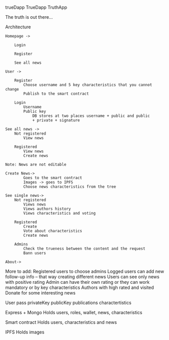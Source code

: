 trueDapp
TrueDapp
TruthApp


The truth is out there…

Architecture

	Homepage ->

		Login
		
		Register

		See all news

	User ->

		Register
			Choose username and 5 key characteristics that you cannot change
			Publish to the smart contract 

		Login
			Username
			Public key 
				DB stores at two places username + public and public 
                + private + signature

	See all news ->
		Not registered
			View news

		Registered
			View news
            Create news 

	Note: News are not editable

	Create News->
			Goes to the smart contract
			Images -> goes to IPFS
			Choose news characteristics from the tree 
	
	See single news->
		Not registered
			Views news
			Views authors history
			Views characteristics and voting

		Registered
			Create 
			Vote about characteristics
			Create news

		Admins
			Check the trueness between the content and the request
			Bann users

	About->			


More to add:
	Registered users to choose admins
	Logged users can add new follow-up info – that way creating different news 
	Users can see only news with positive rating
	Admin can have their own rating or they can work mandatory or by key characteristics
	Authors with high rated and visited
	Donate for some interesting news
 


User
pass
privateKey
publicKey
publications
charactertistics

Express + Mongo
Holds users, roles, wallet, news, characteristics

Smart contract
Holds users, characteristics and news

IPFS
Holds images

